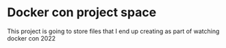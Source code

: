 # Docker con project space

This project is going to store files that I end up creating as part of watching docker con 2022
